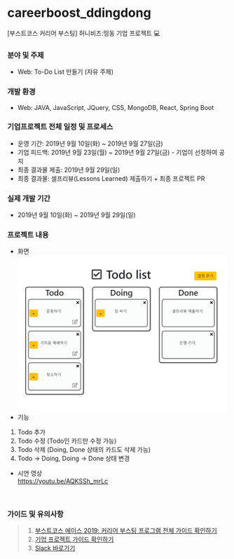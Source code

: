 # careerboost_ddingdong
[부스트코스 커리어 부스팅] 허니비즈:띵동 기업 프로젝트 :computer:

### 분야 및 주제
* Web: To-Do List 만들기 (자유 주제) <br>

### 개발 환경
* Web: JAVA, JavaScript, JQuery, CSS, MongoDB, React, Spring Boot <br>

### 기업프로젝트 전체 일정 및 프로세스
* 운영 기간: 2019년 9월 10일(화) ~ 2019년 9월 27일(금)
* 기업 피드백: 2019년 9월 23일(월) ~ 2019년 9월 27일(금) - 기업이 선정하여 공지
* 최종 결과물 제출: 2019년 9월 29일(일)
* 최종 결과물: 셀프리뷰(Lessons Learned) 제출하기 + 최종 프로젝트 PR

### 실제 개발 기간
* 2019년 9월 10일(화) ~ 2019년 9월 29일(일)

### 프로젝트 내용
* 화면
![Todolist 화면](./image/todolist.png)
* 기능
 1. Todo 추가
 2. Todo 수정 (Todo인 카드만 수정 가능)
 3. Todo 삭제 (Doing, Done 상태의 카드도 삭제 가능)
 4. Todo -> Doing, Doing -> Done 상태 변경
* 시연 영상 <br>
<https://youtu.be/AQKSSh_mrLc>
<br>

### 가이드 및 유의사항
>1) [부스트코스 에이스 2019: 커리어 부스팅 프로그램 전체 가이드 확인하기](https://docs.google.com/document/d/1-5fw6y2RopqAzfEsQJXjaKib63_7fuqeIdq-ulFzTP8/edit?usp=sharing) <br>
>2) [기업 프로젝트 가이드 확인하기](https://docs.google.com/presentation/d/1zqfl-b0s_xAmA8JicA7diY5O8NapnZj0XqoPqK0fDZI/edit?usp=sharing)
>3) [Slack 바로가기](boostcourseofficial.slack.com)



